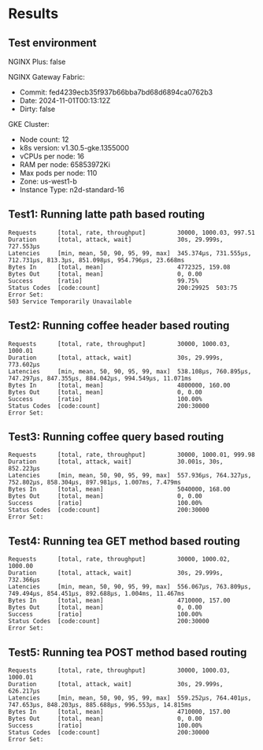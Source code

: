 # Results

## Test environment

NGINX Plus: false

NGINX Gateway Fabric:

- Commit: fed4239ecb35f937b66bba7bd68d6894ca0762b3
- Date: 2024-11-01T00:13:12Z
- Dirty: false

GKE Cluster:

- Node count: 12
- k8s version: v1.30.5-gke.1355000
- vCPUs per node: 16
- RAM per node: 65853972Ki
- Max pods per node: 110
- Zone: us-west1-b
- Instance Type: n2d-standard-16

## Test1: Running latte path based routing

```text
Requests      [total, rate, throughput]         30000, 1000.03, 997.51
Duration      [total, attack, wait]             30s, 29.999s, 727.553µs
Latencies     [min, mean, 50, 90, 95, 99, max]  345.374µs, 731.555µs, 712.731µs, 813.3µs, 851.098µs, 954.796µs, 23.668ms
Bytes In      [total, mean]                     4772325, 159.08
Bytes Out     [total, mean]                     0, 0.00
Success       [ratio]                           99.75%
Status Codes  [code:count]                      200:29925  503:75  
Error Set:
503 Service Temporarily Unavailable
```

## Test2: Running coffee header based routing

```text
Requests      [total, rate, throughput]         30000, 1000.03, 1000.01
Duration      [total, attack, wait]             30s, 29.999s, 773.602µs
Latencies     [min, mean, 50, 90, 95, 99, max]  538.108µs, 760.895µs, 747.297µs, 847.355µs, 884.042µs, 994.549µs, 11.071ms
Bytes In      [total, mean]                     4800000, 160.00
Bytes Out     [total, mean]                     0, 0.00
Success       [ratio]                           100.00%
Status Codes  [code:count]                      200:30000  
Error Set:
```

## Test3: Running coffee query based routing

```text
Requests      [total, rate, throughput]         30000, 1000.01, 999.98
Duration      [total, attack, wait]             30.001s, 30s, 852.223µs
Latencies     [min, mean, 50, 90, 95, 99, max]  557.936µs, 764.327µs, 752.802µs, 858.304µs, 897.981µs, 1.007ms, 7.479ms
Bytes In      [total, mean]                     5040000, 168.00
Bytes Out     [total, mean]                     0, 0.00
Success       [ratio]                           100.00%
Status Codes  [code:count]                      200:30000  
Error Set:
```

## Test4: Running tea GET method based routing

```text
Requests      [total, rate, throughput]         30000, 1000.02, 1000.00
Duration      [total, attack, wait]             30s, 29.999s, 732.366µs
Latencies     [min, mean, 50, 90, 95, 99, max]  556.067µs, 763.809µs, 749.494µs, 854.451µs, 892.688µs, 1.004ms, 11.467ms
Bytes In      [total, mean]                     4710000, 157.00
Bytes Out     [total, mean]                     0, 0.00
Success       [ratio]                           100.00%
Status Codes  [code:count]                      200:30000  
Error Set:
```

## Test5: Running tea POST method based routing

```text
Requests      [total, rate, throughput]         30000, 1000.03, 1000.01
Duration      [total, attack, wait]             30s, 29.999s, 626.217µs
Latencies     [min, mean, 50, 90, 95, 99, max]  559.252µs, 764.401µs, 747.653µs, 848.203µs, 885.688µs, 996.553µs, 14.815ms
Bytes In      [total, mean]                     4710000, 157.00
Bytes Out     [total, mean]                     0, 0.00
Success       [ratio]                           100.00%
Status Codes  [code:count]                      200:30000  
Error Set:
```
